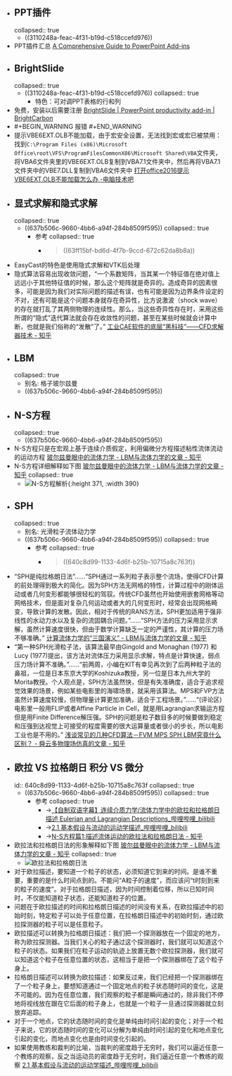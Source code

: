 - ## PPT插件
  collapsed:: true
	- ((3110248a-feac-4f31-b19d-c518ccefd976))
- PPT插件汇总 [A Comprehensive Guide to PowerPoint Add-ins](https://www.lucapallotta.com/the-ultimate-guide-to-powerpoint-add-ins/)
- ## BrightSlide
  collapsed:: true
	- ((3110248a-feac-4f31-b19d-c518ccefd976))
	  collapsed:: true
		- 特色：可对调PPT表格的行和列
- 免费，安装以后需要注册 [BrightSlide | PowerPoint productivity add-in | BrightCarbon](https://www.brightcarbon.com/brightslide/?ref=luca-pallotta)
- #+BEGIN_WARNING
  报错
  #+END_WARNING
- 提示VBE6EXT.OLB不能加载，由于宏安全设置，无法找到宏或宏已被禁用：找到`C:\Program Files (x86)\Microsoft Office\root\VFS\ProgramFilesCommonX86\Microsoft Shared\VBA`文件夹，将VBA6文件夹里的VBE6EXT.OLB复制到VBA7.1文件夹中，然后再将VBA7.1文件夹中的VBE7.DLL复制到VBA6文件夹中 [打开office2016提示VBE6EXT.OLB不能加载怎么办 -电脑技术吧](http://www.tpbz008.cn/post/4195.html)
- ## 显式求解和隐式求解
  collapsed:: true
	- ((637b506c-9660-4bb6-a94f-284b8509f595))
	  collapsed:: true
		- 参考
		  collapsed:: true
			- >((63ff15bf-bd6d-4f7b-9ccd-672c62da8b8a))
- EasyCast的特色是使用隐式求解和VTK后处理
- 隐式算法容易出现收敛问题，“一个系数矩阵，当其某一个特征值在绝对值上远远小于其他特征值的时候，那么这个矩阵就是奇异的。造成奇异的因素很多，可能是因为我们对实际问题的描述有误，也有可能是因为边界条件设定的不对，还有可能是这个问题本身就存在奇异性，比方说激波（shock wave）的存在就打乱了其两侧物理的连续性。那么，当这些奇异性存在时，采用这些所谓的“隐式”迭代算法就会存在收敛性的问题，甚至在某些时候就会计算中断，也就是我们俗称的“发散”了。” [工业CAE软件的底层“黑科技”——CFD求解器技术 - 知乎](https://zhuanlan.zhihu.com/p/149445213?utm_id=0)
- ## LBM
  collapsed:: true
	- 别名: 格子玻尔兹曼
	- ((637b506c-9660-4bb6-a94f-284b8509f595))
- ## N-S方程
  collapsed:: true
	- ((637b506c-9660-4bb6-a94f-284b8509f595))
- N-S方程只是在宏观上基于连续介质假定，利用偏微分方程描述粘性流体流动的运动方程 [玻尔兹曼眼中的流体力学 - LBM与流体力学的文章 - 知乎](https://zhuanlan.zhihu.com/p/193127161)
- N-S方程详细解释如下图 [玻尔兹曼眼中的流体力学 - LBM与流体力学的文章 - 知乎](https://zhuanlan.zhihu.com/p/193127161)
  collapsed:: true
	- ![N-S方程解析](https://pic1.zhimg.com/v2-8a3fdf7da1bb5b599ac942da71953aec_b.jpg){:height 371, :width 390}
- ## SPH
  collapsed:: true
	- 别名: 光滑粒子流体动力学
	- ((637b506c-9660-4bb6-a94f-284b8509f595))
	  collapsed:: true
		- 参考
		  collapsed:: true
			- >((640c8d99-1133-4d6f-b25b-10715a8c763f))
- “SPH是纯拉格朗日法”……“SPH通过一系列粒子表示整个流场，使得CFD计算的前处理得到极大的简化。因为SPH方法无网格的特性，计算过程中的刚体运动或者几何变形都能够很轻松的驾驭。传统CFD虽然也开始使用嵌套网格等动网格技术，但是面对复杂几何运动或者大的几何变形时，经常会出现网格畸变，导致计算的发散。因此，相对于传统的RANS方法，SPH更加适用于强非线性的水动力水以及复杂的流固耦合问题。”……“SPH方法的压力采用显示求解，虽然计算速度很快，但由于数学计算缺乏一定的严谨性，其计算的压力场不够准确。” [计算流体力学的“三国演义” - LBM与流体力学的文章 - 知乎](https://zhuanlan.zhihu.com/p/514860285)
- “第一种SPH光滑粒子法，该算法最早由Gingold and Monaghan (1977) 和Lucy (1977)提出，该方法对流体压力采用显示求解，特点是计算快速，弱点压力场计算不准确。”……“前两周，小编在KIT有幸见再次到了后两种粒子法的鼻祖，一位是日本东京大学的Koshizuka教授，另一位是日本九州大学的Morita教授。个人观点是，SPH方法虽然快，但是有失准确度，适合于追求视觉效果的场景，例如某些电影里的海啸场景，就采用该算法。MPS和FVP方法虽然计算速度较慢，但物理量计算更加准确，适合于工程场景。”……“(评论区)电影里一般用FLIP或者Affine Particle in Cell，就是用Lagrangian求输运方程但是用Finite Difference解压强。SPH的问题是粒子数目多的时候要做到稳定和压强到达视觉上可接受的程度需要的很大运算量或者很小的步长，所以电影工业也是不用的。” [浅谈常见的几种CFD算法－FVM MPS SPH LBM究竟什么区别？ - 舜云多物理场仿真的文章 - 知乎](https://zhuanlan.zhihu.com/p/32067463)
- ## 欧拉 VS 拉格朗日 积分 VS 微分
  id:: 640c8d99-1133-4d6f-b25b-10715a8c763f
  collapsed:: true
	- ((637b506c-9660-4bb6-a94f-284b8509f595))
	  collapsed:: true
		- 参考
		  collapsed:: true
			- ->[【自制双语字幕】连续介质力学/流体力学中的欧拉和拉格朗日描述 Eulerian and Lagrangian Descriptions_哔哩哔哩_bilibili](https://www.bilibili.com/video/BV1qG4y1p7g9/?spm_id_from=333.337.search-card.all.click&vd_source=fc591008a48bd1bb56b8e3ba9a7c2202)
			- ->[2.1 基本假设与流动的运动学描述_哔哩哔哩_bilibili](https://www.bilibili.com/video/BV1oS4y1t7e5?p=3&vd_source=fc591008a48bd1bb56b8e3ba9a7c2202)
			- ->[N-S方程篇1:描述流体运动的欧拉法和拉格朗日法 - 知乎](https://zhuanlan.zhihu.com/p/144926254)
- 欧拉法和拉格朗日法的形象解释如下图 [玻尔兹曼眼中的流体力学 - LBM与流体力学的文章 - 知乎](https://zhuanlan.zhihu.com/p/193127161)
  collapsed:: true
	- ![欧拉法和拉格朗日法](https://pic4.zhimg.com/v2-67b9f108125aaf083b0eecd37101c4e7_b.jpg)
- 对于欧拉描述，要知道一个粒子的状态，必须知道它到来的时间。是谁不重要，重要的是什么时间点到的。不能问“A粒子的速度”，而应该问“t时刻到来的粒子的速度”。对于拉格朗日描述，因为时间控制着位移，所以已知时间时，不仅能知道粒子状态，还能知道粒子的位置。
- 问题在于欧拉描述的时间和拉格朗日描述的时间没有关系，在欧拉描述中的初始时刻，特定粒子可以处于任意位置，在拉格朗日描述中的初始时刻，通过欧拉探测器的粒子可以是任意粒子。
- 欧拉描述可以转换为拉格朗日描述：我们把一个探测器放在一个固定的地方，称为欧拉探测器。当我们关心的粒子通过这个探测器时，我们就可以知道这个粒子的状态。如果我们在粒子运动的轨迹上放置无数个欧拉探测器，我们就可以知道这个粒子在任意位置的状态，这相当于是把一个探测器绑在了这个粒子身上。
- 拉格朗日描述可以转换为欧拉描述：如果反过来，我们已经把一个探测器绑在了一个粒子身上，要想知道通过一个固定地点的粒子状态随时间的变化，这是不可能的。因为在任意位置，我们观察的粒子都是瞬间通过的，除非我们不停地将视线放在跟在它后面的粒子身上，也就是一个粒子一旦通过探测器就立刻放弃追踪。
- 对于一个地点，它的状态随时间的变化是单纯由时间引起的变化；对于一个粒子来说，它的状态随时间的变化可以分解为单纯由时间引起的变化和地点变化引起的变化，而地点变化也是由时间变化引起的。
- 如果使用教练和裁判的比喻，当裁判的密度趋于无穷时，我们可以逼近任意一个教练的观察，反之当运动员的密度趋于无穷时，我们逼近任意一个教练的观察 [2.1 基本假设与流动的运动学描述_哔哩哔哩_bilibili](https://www.bilibili.com/video/BV1oS4y1t7e5?p=3&vd_source=fc591008a48bd1bb56b8e3ba9a7c2202)
